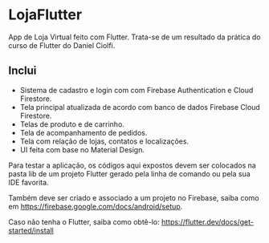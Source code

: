 # LojaFlutter
App de Loja Virtual feito com Flutter. Trata-se de um resultado da prática do curso de Flutter do Daniel Ciolfi.

## Inclui

- Sistema de cadastro e login com com Firebase Authentication e Cloud Firestore.
- Tela principal atualizada de acordo com banco de dados Firebase Cloud Firestore.
- Telas de produto e de carrinho.
- Tela de acompanhamento de pedidos.
- Tela com relação de lojas, contatos e localizações.
- UI feita com base no Material Design.

Para testar a aplicação, os códigos aqui expostos devem ser colocados na pasta lib de um projeto Flutter gerado pela linha de comando ou pela sua IDE favorita.

Também deve ser criado e associado a um projeto no Firebase, saiba como em https://firebase.google.com/docs/android/setup.

Caso não tenha o Flutter, saiba como obtê-lo: https://flutter.dev/docs/get-started/install
